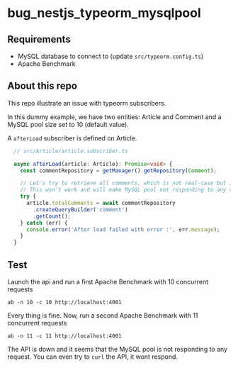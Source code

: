 # bug_nestjs_typeorm_mysqlpool

## Requirements

- MySQL database to connect to (update `src/typeorm.config.ts`)
- Apache Benchmark

## About this repo

This repo illustrate an issue with typeorm subscribers.

In this dummy example, we have two entities: Article and Comment and a MySQL pool size set to 10 (default value).

A `afterLoad` subscriber is defined on Article.

```typescript
  // src/Article/article.subscriber.ts

  async afterLoad(article: Article): Promise<void> {
    const commentRepository = getManager().getRepository(Comment);

    // Let's try to retrieve all comments, which is not real-case but it's just to illustrate...
    // This won't work and will make MySQL pool not responding to any requests
    try {
      article.totalComments = await commentRepository
        .createQueryBuilder('comment')
        .getCount();
    } catch (err) {
      console.error('After load failed with error :', err.message);
    }
  }
```

## Test

Launch the api and run a first Apache Benchmark with 10 concurrent requests

```
ab -n 10 -c 10 http://localhost:4001
```

Every thing is fine.
Now, run a second Apache Benchmark with 11 concurrent requests

```
ab -n 11 -c 11 http://localhost:4001
```

The API is down and it seems that the MySQL pool is not responding to any request. You can even try to `curl` the API, it wont respond.
